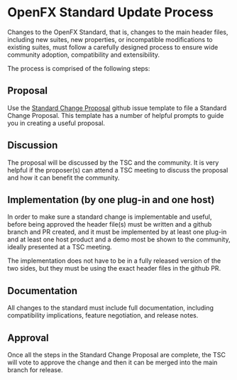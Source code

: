 # OpenFX Standard Update Process

Changes to the OpenFX Standard, that is, changes to the main header
files, including new suites, new properties, or incompatible
modifications to existing suites, must follow a carefully designed
process to ensure wide community adoption, compatibility and
extensibility.

The process is comprised of the following steps:

## Proposal

Use the
[Standard Change Proposal](https://github.com/ofxa/openfx/issues/new?assignees=&labels=standard+change&template=standard-change.md)
github issue template to file a Standard Change Proposal.
This template has a number of helpful prompts to guide you in creating
a useful proposal.

## Discussion

The proposal will be discussed by the TSC and the community. It is
very helpful if the proposer(s) can attend a TSC meeting to discuss
the proposal and how it can benefit the community.

## Implementation (by one plug-in and one host)

In order to make sure a standard change is implementable and useful,
before being approved the header file(s) must be written and a github
branch and PR created, and it must be implemented by at least one
plug-in and at least one host product and a demo most be shown to the
community, ideally presented at a TSC meeting.

The implementation does not have to be in a fully released version of
the two sides, but they must be using the exact header files in the
github PR.

## Documentation

All changes to the standard must include full documentation, including
compatibility implications, feature negotiation, and release notes.

## Approval

Once all the steps in the Standard Change Proposal are complete, the
TSC will vote to approve the change and then it can be merged into the main branch
for release.
